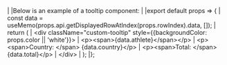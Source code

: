<framework-specific-section frameworks="react">
|
|Below is an example of a tooltip component:
|
</framework-specific-section>

<framework-specific-section frameworks="react">
<snippet transform={false} language="jsx">
|export default props => {
|    const data = useMemo(props.api.getDisplayedRowAtIndex(props.rowIndex).data, []);
|    return (
|        &lt;div className="custom-tooltip" style={{backgroundColor: props.color || 'white'}}>
|            &lt;p>&lt;span>{data.athlete}&lt;/span>&lt;/p>
|            &lt;p>&lt;span>Country: &lt;/span> {data.country}&lt;/p>
|            &lt;p>&lt;span>Total: &lt;/span> {data.total}&lt;/p>
|        &lt;/div>
|    );
|};
</snippet>
</framework-specific-section>

